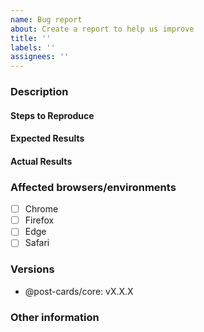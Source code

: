 ```yaml
---
name: Bug report
about: Create a report to help us improve
title: ''
labels: ''
assignees: ''
---
```


### Description

<!-- Example: Could not subscribe to updates when...  -->

#### Steps to Reproduce

<!--
Example:

1. ...
2. ...
3. ...
-->

#### Expected Results

<!-- Example: Callback method fired  -->

#### Actual Results

<!-- Example: Thrown error: ... -->

### Affected browsers/environments

<!-- Check all that apply -->

- [ ] Chrome
- [ ] Firefox
- [ ] Edge
- [ ] Safari

<!-- Include absolute versions where possible -->

### Versions

- @post-cards/core: vX.X.X

### Other information

<!-- Any other information that is important to this issue -->
